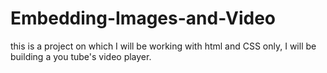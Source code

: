 # Embedding-Images-and-Video
this is a  project on which I will be working with html and CSS only, I will be building a you tube's video player.
